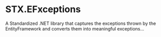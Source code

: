 # STX.EFxceptions
A Standardized .NET library that captures the exceptions thrown by the EntityFramework and converts them into meaningful exceptions...
